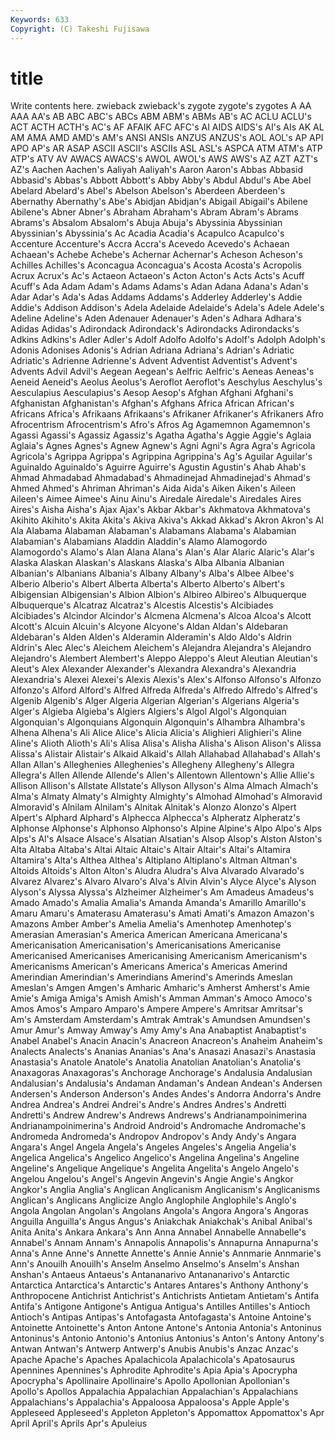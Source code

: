```yaml
---
Keywords: 633 
Copyright: (C) Takeshi Fujisawa
---
```


# title

Write contents here.
 zwieback zwieback's zygote zygote's zygotes A AA
AAA AA's AB ABC ABC's ABCs ABM ABM's ABMs AB's
AC ACLU ACLU's ACT ACTH ACTH's AC's AF AFAIK AFC
AFC's AI AIDS AIDS's AI's AIs AK AL AM AMA
AMD AMD's AM's ANSI ANSIs ANZUS ANZUS's AOL AOL's AP
API APO AP's AR ASAP ASCII ASCII's ASCIIs ASL ASL's
ASPCA ATM ATM's ATP ATP's ATV AV AWACS AWACS's AWOL
AWOL's AWS AWS's AZ AZT AZT's AZ's Aachen Aachen's Aaliyah
Aaliyah's Aaron Aaron's Abbas Abbasid Abbasid's Abbas's Abbott Abbott's Abby
Abby's Abdul Abdul's Abe Abel Abelard Abelard's Abel's Abelson Abelson's
Aberdeen Aberdeen's Abernathy Abernathy's Abe's Abidjan Abidjan's Abigail Abigail's Abilene
Abilene's Abner Abner's Abraham Abraham's Abram Abram's Abrams Abrams's Absalom
Absalom's Abuja Abuja's Abyssinia Abyssinian Abyssinian's Abyssinia's Ac Acadia Acadia's
Acapulco Acapulco's Accenture Accenture's Accra Accra's Acevedo Acevedo's Achaean Achaean's
Achebe Achebe's Achernar Achernar's Acheson Acheson's Achilles Achilles's Aconcagua Aconcagua's
Acosta Acosta's Acropolis Acrux Acrux's Ac's Actaeon Actaeon's Acton Acton's
Acts Acts's Acuff Acuff's Ada Adam Adam's Adams Adams's Adan
Adana Adana's Adan's Adar Adar's Ada's Adas Addams Addams's Adderley
Adderley's Addie Addie's Addison Addison's Adela Adelaide Adelaide's Adela's Adele
Adele's Adeline Adeline's Aden Adenauer Adenauer's Aden's Adhara Adhara's Adidas
Adidas's Adirondack Adirondack's Adirondacks Adirondacks's Adkins Adkins's Adler Adler's Adolf
Adolfo Adolfo's Adolf's Adolph Adolph's Adonis Adonises Adonis's Adrian Adriana
Adriana's Adrian's Adriatic Adriatic's Adrienne Adrienne's Advent Adventist Adventist's Advent's
Advents Advil Advil's Aegean Aegean's Aelfric Aelfric's Aeneas Aeneas's Aeneid
Aeneid's Aeolus Aeolus's Aeroflot Aeroflot's Aeschylus Aeschylus's Aesculapius Aesculapius's Aesop
Aesop's Afghan Afghani Afghani's Afghanistan Afghanistan's Afghan's Afghans Africa African
African's Africans Africa's Afrikaans Afrikaans's Afrikaner Afrikaner's Afrikaners Afro Afrocentrism
Afrocentrism's Afro's Afros Ag Agamemnon Agamemnon's Agassi Agassi's Agassiz Agassiz's
Agatha Agatha's Aggie Aggie's Aglaia Aglaia's Agnes Agnes's Agnew Agnew's
Agni Agni's Agra Agra's Agricola Agricola's Agrippa Agrippa's Agrippina Agrippina's
Ag's Aguilar Aguilar's Aguinaldo Aguinaldo's Aguirre Aguirre's Agustin Agustin's Ahab
Ahab's Ahmad Ahmadabad Ahmadabad's Ahmadinejad Ahmadinejad's Ahmad's Ahmed Ahmed's Ahriman
Ahriman's Aida Aida's Aiken Aiken's Aileen Aileen's Aimee Aimee's Ainu
Ainu's Airedale Airedale's Airedales Aires Aires's Aisha Aisha's Ajax Ajax's
Akbar Akbar's Akhmatova Akhmatova's Akihito Akihito's Akita Akita's Akiva Akiva's
Akkad Akkad's Akron Akron's Al Ala Alabama Alabaman Alabaman's Alabamans
Alabama's Alabamian Alabamian's Alabamians Aladdin Aladdin's Alamo Alamogordo Alamogordo's Alamo's
Alan Alana Alana's Alan's Alar Alaric Alaric's Alar's Alaska Alaskan
Alaskan's Alaskans Alaska's Alba Albania Albanian Albanian's Albanians Albania's Albany
Albany's Alba's Albee Albee's Alberio Alberio's Albert Alberta Alberta's Alberto
Alberto's Albert's Albigensian Albigensian's Albion Albion's Albireo Albireo's Albuquerque Albuquerque's
Alcatraz Alcatraz's Alcestis Alcestis's Alcibiades Alcibiades's Alcindor Alcindor's Alcmena Alcmena's
Alcoa Alcoa's Alcott Alcott's Alcuin Alcuin's Alcyone Alcyone's Aldan Aldan's
Aldebaran Aldebaran's Alden Alden's Alderamin Alderamin's Aldo Aldo's Aldrin Aldrin's
Alec Alec's Aleichem Aleichem's Alejandra Alejandra's Alejandro Alejandro's Alembert Alembert's
Aleppo Aleppo's Aleut Aleutian Aleutian's Aleut's Alex Alexander Alexander's Alexandra
Alexandra's Alexandria Alexandria's Alexei Alexei's Alexis Alexis's Alex's Alfonso Alfonso's
Alfonzo Alfonzo's Alford Alford's Alfred Alfreda Alfreda's Alfredo Alfredo's Alfred's
Algenib Algenib's Alger Algeria Algerian Algerian's Algerians Algeria's Alger's Algieba
Algieba's Algiers Algiers's Algol Algol's Algonquian Algonquian's Algonquians Algonquin Algonquin's
Alhambra Alhambra's Alhena Alhena's Ali Alice Alice's Alicia Alicia's Alighieri
Alighieri's Aline Aline's Alioth Alioth's Ali's Alisa Alisa's Alisha Alisha's
Alison Alison's Alissa Alissa's Alistair Alistair's Alkaid Alkaid's Allah Allahabad
Allahabad's Allah's Allan Allan's Alleghenies Alleghenies's Allegheny Allegheny's Allegra Allegra's
Allen Allende Allende's Allen's Allentown Allentown's Allie Allie's Allison Allison's
Allstate Allstate's Allyson Allyson's Alma Almach Almach's Alma's Almaty Almaty's
Almighty Almighty's Almohad Almohad's Almoravid Almoravid's Alnilam Alnilam's Alnitak Alnitak's
Alonzo Alonzo's Alpert Alpert's Alphard Alphard's Alphecca Alphecca's Alpheratz Alpheratz's
Alphonse Alphonse's Alphonso Alphonso's Alpine Alpine's Alpo Alpo's Alps Alps's
Al's Alsace Alsace's Alsatian Alsatian's Alsop Alsop's Alston Alston's Alta
Altaba Altaba's Altai Altaic Altaic's Altair Altair's Altai's Altamira Altamira's
Alta's Althea Althea's Altiplano Altiplano's Altman Altman's Altoids Altoids's Alton
Alton's Aludra Aludra's Alva Alvarado Alvarado's Alvarez Alvarez's Alvaro Alvaro's
Alva's Alvin Alvin's Alyce Alyce's Alyson Alyson's Alyssa Alyssa's Alzheimer
Alzheimer's Am Amadeus Amadeus's Amado Amado's Amalia Amalia's Amanda Amanda's
Amarillo Amarillo's Amaru Amaru's Amaterasu Amaterasu's Amati Amati's Amazon Amazon's
Amazons Amber Amber's Amelia Amelia's Amenhotep Amenhotep's Amerasian Amerasian's America
American Americana Americana's Americanisation Americanisation's Americanisations Americanise Americanised Americanises Americanising
Americanism Americanism's Americanisms American's Americans America's Americas Amerind Amerindian Amerindian's
Amerindians Amerind's Amerinds Ameslan Ameslan's Amgen Amgen's Amharic Amharic's Amherst
Amherst's Amie Amie's Amiga Amiga's Amish Amish's Amman Amman's Amoco
Amoco's Amos Amos's Amparo Amparo's Ampere Ampere's Amritsar Amritsar's Am's
Amsterdam Amsterdam's Amtrak Amtrak's Amundsen Amundsen's Amur Amur's Amway Amway's
Amy Amy's Ana Anabaptist Anabaptist's Anabel Anabel's Anacin Anacin's Anacreon
Anacreon's Anaheim Anaheim's Analects Analects's Ananias Ananias's Ana's Anasazi Anasazi's
Anastasia Anastasia's Anatole Anatole's Anatolia Anatolian Anatolian's Anatolia's Anaxagoras Anaxagoras's
Anchorage Anchorage's Andalusia Andalusian Andalusian's Andalusia's Andaman Andaman's Andean Andean's
Andersen Andersen's Anderson Anderson's Andes Andes's Andorra Andorra's Andre Andrea
Andrea's Andrei Andrei's Andre's Andres Andres's Andretti Andretti's Andrew Andrew's
Andrews Andrews's Andrianampoinimerina Andrianampoinimerina's Android Android's Andromache Andromache's Andromeda Andromeda's
Andropov Andropov's Andy Andy's Angara Angara's Angel Angela Angela's Angeles
Angeles's Angelia Angelia's Angelica Angelica's Angelico Angelico's Angelina Angelina's Angeline
Angeline's Angelique Angelique's Angelita Angelita's Angelo Angelo's Angelou Angelou's Angel's
Angevin Angevin's Angie Angie's Angkor Angkor's Anglia Anglia's Anglican Anglicanism
Anglicanism's Anglicanisms Anglican's Anglicans Anglicize Anglo Anglophile Anglophile's Anglo's Angola
Angolan Angolan's Angolans Angola's Angora Angora's Angoras Anguilla Anguilla's Angus
Angus's Aniakchak Aniakchak's Anibal Anibal's Anita Anita's Ankara Ankara's Ann
Anna Annabel Annabelle Annabelle's Annabel's Annam Annam's Annapolis Annapolis's Annapurna
Annapurna's Anna's Anne Anne's Annette Annette's Annie Annie's Annmarie Annmarie's
Ann's Anouilh Anouilh's Anselm Anselmo Anselmo's Anselm's Anshan Anshan's Antaeus
Antaeus's Antananarivo Antananarivo's Antarctic Antarctica Antarctica's Antarctic's Antares Antares's Anthony
Anthony's Anthropocene Antichrist Antichrist's Antichrists Antietam Antietam's Antifa Antifa's Antigone
Antigone's Antigua Antigua's Antilles Antilles's Antioch Antioch's Antipas Antipas's Antofagasta
Antofagasta's Antoine Antoine's Antoinette Antoinette's Anton Antone Antone's Antonia Antonia's
Antoninus Antoninus's Antonio Antonio's Antonius Antonius's Anton's Antony Antony's Antwan
Antwan's Antwerp Antwerp's Anubis Anubis's Anzac Anzac's Apache Apache's Apaches
Apalachicola Apalachicola's Apatosaurus Apennines Apennines's Aphrodite Aphrodite's Apia Apia's Apocrypha
Apocrypha's Apollinaire Apollinaire's Apollo Apollonian Apollonian's Apollo's Apollos Appalachia Appalachian
Appalachian's Appalachians Appalachians's Appalachia's Appaloosa Appaloosa's Apple Apple's Appleseed Appleseed's
Appleton Appleton's Appomattox Appomattox's Apr April April's Aprils Apr's Apuleius

